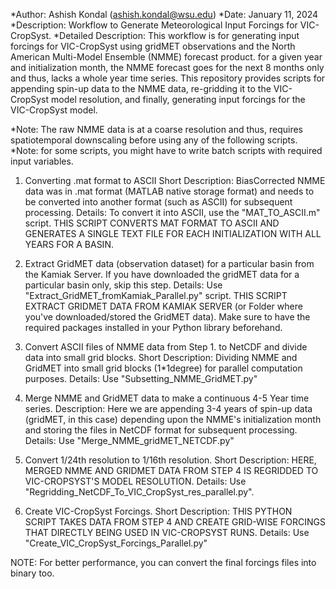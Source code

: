 *Author: Ashish Kondal (ashish.kondal@wsu.edu)
*Date: January 11, 2024
*Description: Workflow to Generate Meteorological Input Forcings for VIC-CropSyst.
*Detailed Description: This workflow is for generating input forcings for VIC-CropSyst using gridMET observations and the North American Multi-Model Ensemble (NMME) forecast product.
  for a given year and initialization month, the NMME forecast goes for the next 8 months only and thus, lacks a whole year time series. This repository provides scripts for appending spin-up data to the NMME data, 
  re-gridding it to the VIC-CropSyst model resolution, and finally, generating input forcings for the VIC-CropSyst model.

*Note: The raw NMME data is at a coarse resolution and thus, requires spatiotemporal downscaling before using any of the following scripts.
*Note: for some scripts, you might have to write batch scripts with required input variables. 

1. Converting .mat format to ASCII
  Short Description: BiasCorrected NMME data was in .mat format (MATLAB native storage format) and needs to be converted into another format (such as ASCII) for subsequent processing.
  Details: To convert it into ASCII, use the "MAT_TO_ASCII.m" script.
	THIS SCRIPT CONVERTS MAT FORMAT TO ASCII AND GENERATES A SINGLE TEXT FILE FOR EACH INITIALIZATION WITH ALL YEARS FOR A BASIN.
 
2. Extract GridMET data (observation dataset) for a particular basin from the Kamiak Server. If you have downloaded the gridMET data for a particular basin only, skip this step.
	Details: Use "Extract_GridMET_fromKamiak_Parallel.py" script.
	THIS SCRIPT EXTRACT GRIDMET DATA FROM KAMIAK SERVER (or Folder where you've downloaded/stored the GridMET data). 
	Make sure to have the required packages installed in your Python library beforehand.

3. Convert ASCII files of NMME data from Step 1. to NetCDF and divide data into small grid blocks.
  Short Description: Dividing NMME and GridMET into small grid blocks (1*1degree) for parallel computation purposes.
   Details: Use "Subsetting_NMME_GridMET.py"

4. Merge NMME and GridMET data to make a continuous 4-5 Year time series.
  Description: Here we are appending 3-4 years of spin-up data (gridMET, in this case) depending upon the NMME's initialization month and storing the files in NetCDF format for subsequent processing.
  Details: Use "Merge_NMME_gridMET_NETCDF.py"  
	
5. Convert 1/24th resolution to 1/16th resolution. 
	Short Description: HERE, MERGED NMME AND GRIDMET DATA FROM STEP 4 IS REGRIDDED TO VIC-CROPSYST'S MODEL RESOLUTION.
  Details: Use "Regridding_NetCDF_To_VIC_CropSyst_res_parallel.py".
	
6. Create VIC-CropSyst Forcings.
	Short Description: THIS PYTHON SCRIPT TAKES DATA FROM STEP 4 AND  CREATE GRID-WISE FORCINGS THAT DIRECTLY BEING USED IN VIC-CROPSYST RUNS.
	Details: Use "Create_VIC_CropSyst_Forcings_Parallel.py"

NOTE: For better performance, you can convert the final forcings files into binary too.
	
	

